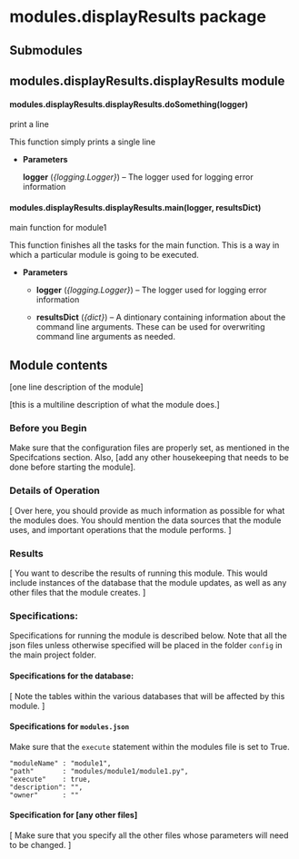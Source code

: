 # modules.displayResults package

## Submodules

## modules.displayResults.displayResults module


#### modules.displayResults.displayResults.doSomething(logger)
print a line

This function simply prints a single line


* **Parameters**

    **logger** (*{logging.Logger}*) – The logger used for logging error information



#### modules.displayResults.displayResults.main(logger, resultsDict)
main function for module1

This function finishes all the tasks for the
main function. This is a way in which a
particular module is going to be executed.


* **Parameters**

    * **logger** (*{logging.Logger}*) – The logger used for logging error information

    * **resultsDict** (*{dict}*) – A dintionary containing information about the
      command line arguments. These can be used for
      overwriting command line arguments as needed.


## Module contents

[one line description of the module]

[this is a
multiline description of what the module does.]

### Before you Begin

Make sure that the configuration files are properly set, as mentioned in the Specifcations
section. Also, [add any other housekeeping that needs to be done before starting the module].

### Details of Operation

[
Over here, you should provide as much information as possible for what the modules does.
You should mention the data sources that the module uses, and important operations that
the module performs.
]

### Results

[
You want to describe the results of running this module. This would include instances of
the database that the module updates, as well as any other files that the module creates.
]

### Specifications:

Specifications for running the module is described below. Note that all the json files
unless otherwise specified will be placed in the folder `config` in the main project
folder.

#### Specifications for the database:

[
Note the tables within the various databases that will be affected by this module.
]

#### Specifications for `modules.json`

Make sure that the `execute` statement within the modules file is set to True.

```
"moduleName" : "module1",
"path"       : "modules/module1/module1.py",
"execute"    : true,
"description": "",
"owner"      : ""
```

#### Specification for [any other files]

[
Make sure that you specify all the other files whose parameters will need to be
changed.
]
